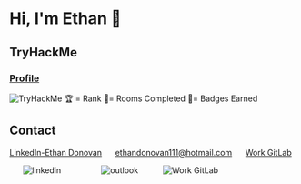 

<h1>Hi, I'm Ethan 👋</h1>  


<h2>TryHackMe</h2>
<h3><a href="https://tryhackme.com/p/SoberBlue">Profile</a> </h3>
<img src="https://tryhackme-badges.s3.amazonaws.com/SoberBlue.png" alt="TryHackMe">
🏆 = Rank  🚪= Rooms Completed  🎯= Badges Earned

<h2>Contact</h2>

[LinkedIn-Ethan Donovan](https://www.linkedin.com/in/ethan-donovan-5251081ab/) &nbsp;&nbsp;&nbsp;&nbsp; ethandonovan111@hotmail.com &nbsp;&nbsp;&nbsp;&nbsp; [Work GitLab](https://gitlab.com/EthanD123)


&nbsp;&nbsp;&nbsp;&nbsp;&nbsp;&nbsp;![linkedin](https://img.shields.io/badge/LinkedIn-0077B5?style=for-the-badge&logo=linkedin&logoColor=white) &nbsp;&nbsp;&nbsp;&nbsp;&nbsp;&nbsp;&nbsp;&nbsp;&nbsp;&nbsp;&nbsp;&nbsp;&nbsp;&nbsp;&nbsp;&nbsp; ![outlook](https://img.shields.io/badge/Microsoft_Outlook-0078D4?style=for-the-badge&logo=microsoft-outlook&logoColor=white) &nbsp;&nbsp;&nbsp;&nbsp;&nbsp;&nbsp;&nbsp;&nbsp;&nbsp;  ![Work GitLab](https://img.shields.io/badge/gitlab-%23181717.svg?style=for-the-badge&logo=gitlab&logoColor=white)

<!--
**SoberBluee/SoberBluee** is a ✨ _special_ ✨ repository because its `README.md` (this file) appears on your GitHub profile.

Here are some ideas to get you started:

- 🔭 I’m currently working on ...
- 🌱 I’m currently learning ...
- 👯 I’m looking to collaborate on ...
- 🤔 I’m looking for help with ...
- 💬 Ask me about ...
- 📫 How to reach me: ...
- 😄 Pronouns: ...
- ⚡ Fun fact: ...
-->
